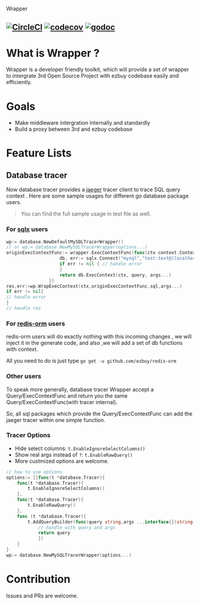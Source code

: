 Wrapper

[![CircleCI](https://circleci.com/gh/ezbuy/wrapper/tree/feature%2Fadd-trace.svg?style=svg)](https://circleci.com/gh/ezbuy/wrapper/tree/feature%2Fadd-trace)
[![codecov](https://codecov.io/gh/ezbuy/wrapper/branch/feature%2Fadd-trace/graph/badge.svg)](https://codecov.io/gh/ezbuy/wrapper)
[![godoc](https://img.shields.io/badge/godoc-reference-5272B4.svg?style=flat)](https://godoc.org/github.com/ezbuy/wrapper)
---

# What is Wrapper ?

Wrapper is a developer friendly toolkit, which will provide a set of wrapper to intergrate 3rd Open Source Project with ezbuy codebase easily and efficiently.

# Goals

* Make middleware intergration internally and standardly
* Build a proxy between 3rd and ezbuy codebase

# Feature Lists

## Database tracer

Now database tracer provides a [jaeger](https://github.com/uber/jaeger-client-go) tracer client to trace SQL query context . Here are some sample usages for different go database package users.

> You can find the full sample usage in test file as well.

### For [sqlx](https://github.com/jmoiron/sqlx) users

```go
wp:= database.NewDefaultMySQLTracerWrapper()
// or wp:= database.NewMySQLTracerWrapper(options...)
originExecContextFunc:= wrapper.ExecContextFunc(func(ctx context.Context, query string, args ...interface{}) (sql.Result, error) {
					db, err:= sqlx.Connect("mysql","test:test@(localhost:3306)/test")
					if err != nil { // handle error
					}
					return db.ExecContext(ctx, query, args...)
				})
res,err:=wp.WrapExecContext(ctx,originExecContextFunc,sql,args...)
if err != nil{
// handle error
}
// handle res
```

### For [redis-orm](https://github.com/ezbuy/redis-orm) users

redis-orm users will do exactly nothing with this incoming changes , we will inject it in the generate code, and also ,we will add a set of db functions with context.

All you need to do is just type `go get -u github.com/ezbuy/redis-orm`

### Other users

To speak more generally, database tracer Wrapper accept a Query/ExecContextFunc and return you the same Query/ExecContextFunc(with tracer internal).

So, all sql packages which provide the Query/ExecContextFunc can add the jaeger tracer within one simple function.

### Tracer Options

* Hide select columns: `t.EnableIgnoreSelectColumns()`
* Show real args instead of `?`: `t.EnableRawQuery()`
* More custmized options are welcome.
```go
// how to use options
options:= []func(t *database.Tracer){
    func(t *database.Tracer){
        t.EnableIgnoreSelectColumns()
    },
    func(t *database.Tracer){
        t.EnableRawQuery()
    },
    func (t *database.Tracer){
        t.AddQueryBuilder(func(query string,args ...interface{})string{
            // handle with query and args
            return query
            })
    }
}
wp:= database.NewMySQLTracerWrapper(options...)
```

# Contribution

Issues and PRs are welcome.


